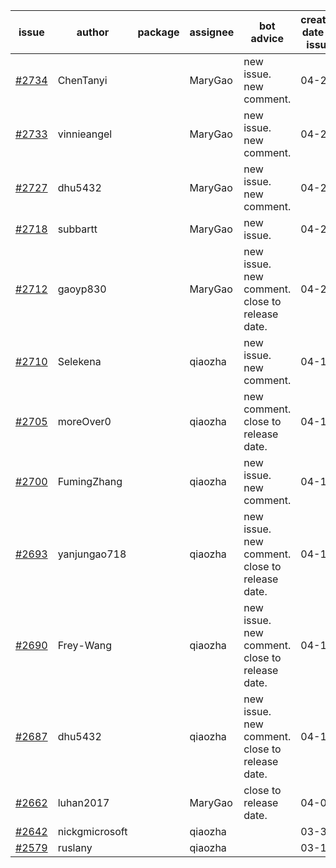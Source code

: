 | issue | author | package | assignee | bot advice | created date of issue | target release date | date from target |
| ------ | ------ | ------ | ------ | ------ | ------ | ------ | :-----: |
| [#2734](https://github.com/Azure/sdk-release-request/issues/2734) | ChenTanyi |  | MaryGao | new issue. new comment. | 04-22 | 04-28 |  |
| [#2733](https://github.com/Azure/sdk-release-request/issues/2733) | vinnieangel |  | MaryGao | new issue. new comment. | 04-21 | 05-05 |  |
| [#2727](https://github.com/Azure/sdk-release-request/issues/2727) | dhu5432 |  | MaryGao | new issue. new comment. | 04-21 | 05-02 |  |
| [#2718](https://github.com/Azure/sdk-release-request/issues/2718) | subbartt |  | MaryGao | new issue. | 04-20 | 05-09 |  |
| [#2712](https://github.com/Azure/sdk-release-request/issues/2712) | gaoyp830 |  | MaryGao | new issue. new comment. close to release date.  | 04-20 | 04-25 | 1 |
| [#2710](https://github.com/Azure/sdk-release-request/issues/2710) | Selekena |  | qiaozha | new issue. new comment. | 04-15 | 05-02 |  |
| [#2705](https://github.com/Azure/sdk-release-request/issues/2705) | moreOver0 |  | qiaozha | new comment. close to release date.  | 04-15 | 04-22 | -1 |
| [#2700](https://github.com/Azure/sdk-release-request/issues/2700) | FumingZhang |  | qiaozha | new issue. new comment. | 04-15 | 04-19 |  |
| [#2693](https://github.com/Azure/sdk-release-request/issues/2693) | yanjungao718 |  | qiaozha | new issue. new comment. close to release date.  | 04-15 | 04-26 | 2 |
| [#2690](https://github.com/Azure/sdk-release-request/issues/2690) | Frey-Wang |  | qiaozha | new issue. new comment. close to release date.  | 04-15 | 04-22 | -1 |
| [#2687](https://github.com/Azure/sdk-release-request/issues/2687) | dhu5432 |  | qiaozha | new issue. new comment. close to release date.  | 04-14 | 04-22 | -1 |
| [#2662](https://github.com/Azure/sdk-release-request/issues/2662) | luhan2017 |  | MaryGao | close to release date.  | 04-07 | 04-21 | -2 |
| [#2642](https://github.com/Azure/sdk-release-request/issues/2642) | nickgmicrosoft |  | qiaozha |  | 03-31 | 04-04 |  |
| [#2579](https://github.com/Azure/sdk-release-request/issues/2579) | ruslany |  | qiaozha |  | 03-17 | 03-31 |  |
